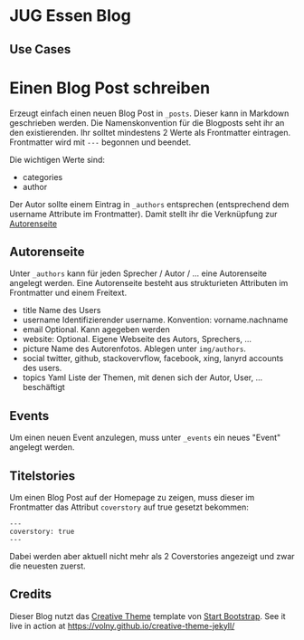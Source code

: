 # JUG Essen Blog

## Use Cases

# Einen Blog Post schreiben

Erzeugt einfach einen neuen Blog Post in `_posts`. Dieser kann in Markdown geschrieben werden.
Die Namenskonvention für die Blogposts seht ihr an den existierenden.
Ihr solltet mindestens 2 Werte als Frontmatter eintragen.
Frontmatter wird mit `---` begonnen und beendet.

Die wichtigen Werte sind:

* categories
* author
 
Der Autor sollte einem Eintrag in `_authors` entsprechen (entsprechend dem
username Attribute im Frontmatter). Damit stellt ihr die Verknüpfung zur
[Autorenseite](#Autorenseite) 

## Autorenseite

Unter `_authors` kann für jeden Sprecher / Autor / ... eine Autorenseite
angelegt werden. Eine Autorenseite besteht aus strukturieten Attributen im
Frontmatter und einem Freitext.

* title
  Name des Users
* username
  Identifizierender username. Konvention: vorname.nachname
* email
  Optional. Kann agegeben werden
* website:
  Optional. Eigene Webseite des Autors, Sprechers, ...
* picture
  Name des Autorenfotos. Ablegen unter `img/authors`.
* social
  twitter, github, stackovervflow, facebook, xing, lanyrd accounts des users.
* topics
  Yaml Liste der Themen, mit denen sich der Autor, User, ... beschäftigt

## Events

Um einen neuen Event anzulegen, muss unter `_events` ein neues "Event" angelegt
werden.

## Titelstories

Um einen Blog Post auf der Homepage zu zeigen, muss dieser im Frontmatter das
Attribut `coverstory` auf true gesetzt bekommen:

```
---
coverstory: true
---
```

Dabei werden aber aktuell nicht mehr als 2 Coverstories angezeigt und zwar die
neuesten zuerst.

## Credits
Dieser Blog nutzt das [Creative Theme](http://startbootstrap.com/template-overviews/creative/) template von [Start Bootstrap](http://startbootstrap.com).
See it live in action at <https://volny.github.io/creative-theme-jekyll/>


